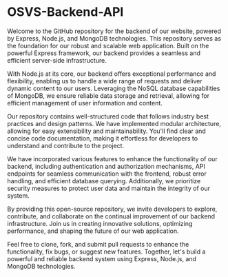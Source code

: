 # OSVS-Backend-API
Welcome to the GitHub repository for the backend of our website, powered by Express, Node.js, and MongoDB technologies. This repository serves as the foundation for our robust and scalable web application. Built on the powerful Express framework, our backend provides a seamless and efficient server-side infrastructure.

With Node.js at its core, our backend offers exceptional performance and flexibility, enabling us to handle a wide range of requests and deliver dynamic content to our users. Leveraging the NoSQL database capabilities of MongoDB, we ensure reliable data storage and retrieval, allowing for efficient management of user information and content.

Our repository contains well-structured code that follows industry best practices and design patterns. We have implemented modular architecture, allowing for easy extensibility and maintainability. You'll find clear and concise code documentation, making it effortless for developers to understand and contribute to the project.

We have incorporated various features to enhance the functionality of our backend, including authentication and authorization mechanisms, API endpoints for seamless communication with the frontend, robust error handling, and efficient database querying. Additionally, we prioritize security measures to protect user data and maintain the integrity of our system.

By providing this open-source repository, we invite developers to explore, contribute, and collaborate on the continual improvement of our backend infrastructure. Join us in creating innovative solutions, optimizing performance, and shaping the future of our web application.

Feel free to clone, fork, and submit pull requests to enhance the functionality, fix bugs, or suggest new features. Together, let's build a powerful and reliable backend system using Express, Node.js, and MongoDB technologies.